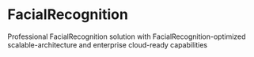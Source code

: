 # FacialRecognition
Professional FacialRecognition solution with FacialRecognition-optimized scalable-architecture and enterprise cloud-ready capabilities
